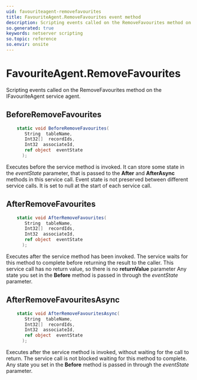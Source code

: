 ```yaml
---
uid: favouriteagent-removefavourites
title: FavouriteAgent.RemoveFavourites event method
description: Scripting events called on the RemoveFavourites method on the FavouriteAgent service agent.
so.generated: true
keywords: netserver scripting
so.topic: reference
so.envir: onsite
---
```

# FavouriteAgent.RemoveFavourites

Scripting events called on the <see cref='M:IFavouriteAgent.RemoveFavourites'>RemoveFavourites</see> method on the <see cref='IFavouriteAgent'>IFavouriteAgent</see>  service agent.

## BeforeRemoveFavourites
```cs
    static void BeforeRemoveFavourites(
       String  tableName,
       Int32[]  recordIds,
       Int32  associateId,
       ref object  eventState
      );
```
Executes before the service method is invoked.
It can store some state in the *eventState* parameter, that is passed to the **After** and **AfterAsync** methods in this service call.
Event state is not preserved between different service calls. It is set to null at the start of each service call.
## AfterRemoveFavourites
```cs
    static void AfterRemoveFavourites(
       String  tableName,
       Int32[]  recordIds,
       Int32  associateId,
       ref object  eventState
      );
```
Executes after the service method has been invoked. The service waits for this method to complete before returning the result to the caller.
This service call has no return value, so there is no **returnValue** parameter
Any state you set in the **Before** method is passed in through the *eventState* parameter.
## AfterRemoveFavouritesAsync
```cs
    static void AfterRemoveFavouritesAsync(
       String  tableName,
       Int32[]  recordIds,
       Int32  associateId,
       ref object  eventState
      );
```
Executes after the service method is invoked, without waiting for the call to return.
The service call is not blocked waiting for this method to complete.
Any state you set in the **Before** method is passed in through the *eventState* parameter.

